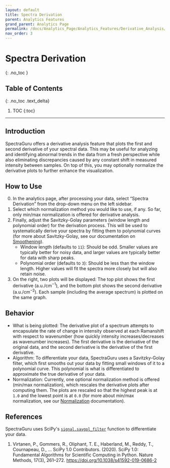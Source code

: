 ```yaml
---
layout: default
title: Spectra Derivation
parent: Analytics Features
grand_parent: Analytics Page
permalink: /docs/Analytics_Page/Analytics_Features/Derivative_Analysis/
nav_order: 3
---
```


# Spectra Derivation
{: .no_toc }

## Table of Contents
{: .no_toc .text_delta}

1. TOC
{:toc}

---

## Introduction

SpectraGuru offers a derivative analysis feature that plots the first and second derivative of your spectral data. This may be useful for analyzing and identifying abnormal trends in the data from a fresh perspective while also eliminating discrepancies caused by any constant shift in measured intensity between samples. On top of this, you may optionally normalize the derivative plots to further enhance the visualization.

## How to Use

0. In the analytics page, after processing your data, select “Spectra Derivation” from the drop-down menu on the left sidebar.
1. Select which normalization method you would like to use, if any. So far, only min/max normalization is offered for derivative analysis.
2. Finally, adjust the Savitzky-Golay parameters (window length and polynomial order) for the derivation process. This will be used to systematically derive your spectra by fitting them to polynomial curves (for more about Savitzky-Golay, see our documentation on [Smoothening](/docs.spectraguru/docs/Processing_Page/Processing_Feature/Smoothening/)).
    - Window length (defaults to `11`): Should be odd. Smaller values are typically better for noisy data, and larger values are typically better for data with sharp peaks.
    - Polynomial order (defaults to `3`): Should be less than the window length. Higher values will fit the spectra more closely but will also retain noise.
3. On the right, two plots will be displayed: The top plot shows the first derivative $(\text{a.u.}/{\text{cm}^{-1}})$, and the bottom plot shows the second derivative $(\text{a.u.}/{\text{cm}^{-2}})$. Each sample (including the average spectrum) is plotted on the same graph.

## Behavior

- What is being plotted: The derivative plot of a spectrum attempts to encapsulate the rate of change in intensity observed at each Ramanshift with respect to wavenumber (how quickly intensity increases/decreases as wavenumber increases). The first derivative is the derivative of the original data, and the second derivative is the derivative of the first derivative.
- Algorithm: To differentiate your data, SpectraGuru uses a Savitzky-Golay filter, which first smooths out your data by fitting small windows of it to a polynomial curve. This polynomial is what is differentiated to approximate the true derivative of your data.
- Normalization: Currently, one optional normalization method is offered (min/max normalization), which rescales the derivative plots after computing them. The plots are rescaled so that the highest peak is at `1.0` and the lowest point is at `0.0` (for more about min/max normalization, see our [Normalization](/docs.spectraguru/docs/Processing_Page/Processing_Feature/Normalization/) documentation).

## References

SpectraGuru uses SciPy's [`signal.savgol_filter`](https://docs.scipy.org/doc/scipy/reference/generated/scipy.signal.savgol_filter.html) function to differentiate your data.

1. Virtanen, P., Gommers, R., Oliphant, T. E., Haberland, M., Reddy, T., Cournapeau, D., ... SciPy 1.0 Contributors. (2020). SciPy 1.0: Fundamental Algorithms for Scientific Computing in Python. Nature Methods, 17(3), 261–272. https://doi.org/10.1038/s41592-019-0686-2